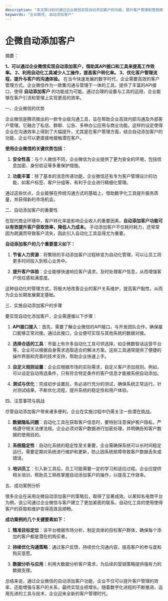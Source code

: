 ```yaml
---
description: "本文探讨如何通过企业微信实现自动添加客户的功能，提升客户管理和营销效率。"
keywords: "企业微信, 自动添加客户"
---
```

# 企微自动添加客户

摘要：

**1、可以通过企业微信实现自动添加客户，借助其API接口和工具来提高工作效率。 2、利用自动化工具减少人工操作，提高客户转化率。 3、优化客户管理流程，提升与客户的沟通体验。** 在当今快速发展的数字时代，企业需要高效的客户管理方式。企业微信作为一款集沟通与管理于一体的工具，提供了丰富的API接口，使得 **自动添加客户** 的功能成为可能。通过合理的设置与工具的运用，企业能够在客户引流和管理上实现更高的效率。

一、企业微信的优势

企业微信是腾讯推出的一款专业级沟通工具，旨在帮助企业高效内部沟通及外部客户管理。它融合了私信、群聊、公告、多种办公应用与商业功能。这样的设定使得企业在沟通效率上得到了大幅提升，尤其是在客户管理方面，结合自动添加客户的功能，企业可以更直接地接触潜在客户。

**使用企业微信的关键优势包括：**

1. **安全性高**：与个人微信不同，企业微信为企业提供了更为安全的环境，包括信息加密、身份验证等多重保护措施。
   
2. **功能丰富**：除了基本的消息传递功能，企业微信还有专为客户管理设计的功能，如客户标签、客户分组等，有利于企业进行精细化管理。

通过这些优点，企业能够在传统沟通方式的基础上，借助数字化工具提升服务质量，并获得新的市场机会。

二、自动添加客户的重要性

在现代商业环境中，客户转化率是影响企业收入的重要因素。**自动添加客户功能可以有效提升客户获取效率，降低人力成本。** 手动添加客户不仅耗时耗力，还常常因为疏漏而导致客户流失，因此引入自动化工具显得尤为重要。

**自动添加客户的几个重要意义如下：**

1. **节省人力资源**：将繁琐的手动添加客户过程转变为自动化管理，可以让员工将更多时间投入到核心业务中。

2. **提升客户体验**：企业能够快速响应客户请求，及时处理客户信息，从而增强客户信任感和满意度。

这种自动化的管理方式，将极大地改善企业的客户关系维护，提高客户黏性，从而为企业长期发展奠定基础。

三、实施自动添加客户的步骤

要实现自动化添加客户，企业需遵循以下步骤：

1. **API接口接入**：首先，需要了解企业微信的API接口，与开发团队合作，确保接口能够正常对接。通过此接口，企业便可实现与其他系统的数据对接。

2. **选择合适的工具**：市面上有许多自动化工具可供选择，如企微数智话运营平台等，企业可以根据自身需求选取适合的解决方案。这些工具通常提供了便捷的操作界面和完善的技术支持，帮助企业快速上手。

3. **自定义规则设置**：企业应根据市场的实际需求，自定义客户添加规则。例如，可以设定自动筛选条件，只有符合特定条件的客户信息才能被系统自动添加。

4. **测试与优化**：完成初步设置后，务必进行充分的测试，确保系统正常运行。针对测试结果，不断优化流程，提升系统的稳定性和用户体验。

四、注意事项与挑战

尽管自动添加客户带来诸多便利，企业在实施过程中仍需关注一些潜在挑战。

1. **数据隐私问题**：自动化工具在获取客户信息时，要特别注意保护客户隐私，严格遵守相关法律法规。企业必须对客户数据进行加密处理，并明确告知客户数据的使用目的。

2. **系统稳定性**：自动化系统的稳定性至关重要，企业需确保系统可以长时间稳定运行。需要定期对系统进行维护和更新，防止因系统故障导致客户数据丢失或错误。

3. **培训员工**：引入新工具后，员工可能需要一定的学习和适应过程。企业应提供相关培训，帮助员工熟练掌握自动添加客户的操作，以提高工作效率。

五、成功案例分析

很多企业在采用企微自动添加客户的策略后，取得了显著成效。以某知名电商平台为例，该公司通过企业微信与客户建立了更加紧密的联系，自动化工具的使用使得客户的获取和维护变得高效且顺畅。

**成功案例的几个关键要素如下：**

1. **精准目标定位**：该平台根据市场分析，制定具体的目标客户群体，确保每个添加的客户都是潜在的购买者。

2. **持续优化沟通策略**：通过客户反馈，持续优化沟通内容，提高客户的参与度和购买意愿。

3. **数据分析与应用**：利用大数据分析客户需求，为后续的营销策略提供强有力的数据支撑。

总结来说，通过企业微信的自动添加客户功能，企业不仅可以提升客户管理的效率，还能增强与客户的关系，最终实现业绩增长。随着数字化进程的不断推进，运用先进的工具与技术，企业迎来全新的客户管理时代。
